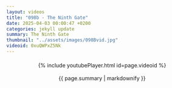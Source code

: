 ```yaml
---
layout: videos
title: "098b - The Ninth Gate"
date: 2025-04-03 00:00:47 +0200
categories: jekyll update
summary: The Ninth Gate
thumbnail: "../assets/images/098Bvid.jpg"
videoid: 0xuQWPxZ5Nk
---
```


<div style="text-align: center; margin-top: 20px;">
  {% include youtubePlayer.html id=page.videoid %}
  <p style="margin-top: 15px; font-size: 1.2em; color: #333;">
    <p>{{ page.summary | markdownify }}</p>
  </p>
</div>
